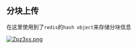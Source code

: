 ## 分块上传
在这里使用到了`redis`的`hash object`来存储分块信息

[![Zpz3xx.png](https://s2.ax1x.com/2019/06/22/Zpz3xx.png)](https://imgchr.com/i/Zpz3xx)